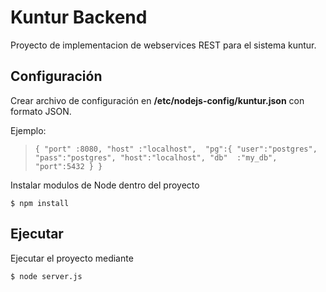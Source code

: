 # Kuntur Backend
Proyecto de implementacion de webservices REST para el sistema kuntur. 

## Configuración
Crear archivo de configuración en **/etc/nodejs-config/kuntur.json** con formato JSON.

Ejemplo:
>`{
>		"port" :8080,
>		"host" :"localhost", 
>		"pg":{
>			"user":"postgres",
>			"pass":"postgres",
>			"host":"localhost",
>			"db"  :"my_db",
>			"port":5432
>			}
>}`

Instalar modulos de Node dentro del proyecto

`$ npm install`

## Ejecutar
Ejecutar el proyecto mediante

`$ node server.js`
